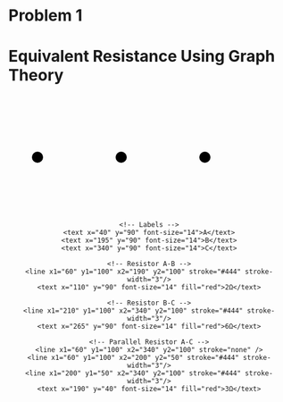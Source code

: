 # Problem 1
<!-- Insert this directly below the main title -->
<h1>Equivalent Resistance Using Graph Theory</h1>

<!--  SVG Circuit Diagram for Example 3 -->
<div style="text-align:center; margin: 30px 0;">
  <svg width="500" height="200" xmlns="http://www.w3.org/2000/svg">
    <!-- Nodes -->
    <circle cx="50" cy="100" r="10" fill="#000" />
    <circle cx="200" cy="100" r="10" fill="#000" />
    <circle cx="350" cy="100" r="10" fill="#000" />

    <!-- Labels -->
    <text x="40" y="90" font-size="14">A</text>
    <text x="195" y="90" font-size="14">B</text>
    <text x="340" y="90" font-size="14">C</text>

    <!-- Resistor A-B -->
    <line x1="60" y1="100" x2="190" y2="100" stroke="#444" stroke-width="3"/>
    <text x="110" y="90" font-size="14" fill="red">2Ω</text>

    <!-- Resistor B-C -->
    <line x1="210" y1="100" x2="340" y2="100" stroke="#444" stroke-width="3"/>
    <text x="265" y="90" font-size="14" fill="red">6Ω</text>

    <!-- Parallel Resistor A-C -->
    <line x1="60" y1="100" x2="340" y2="100" stroke="none" />
    <line x1="60" y1="100" x2="200" y2="50" stroke="#444" stroke-width="3"/>
    <line x1="200" y1="50" x2="340" y2="100" stroke="#444" stroke-width="3"/>
    <text x="190" y="40" font-size="14" fill="red">3Ω</text>
  </svg>
</div>
